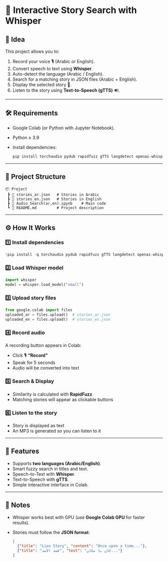 # 📖 Interactive Story Search with Whisper

## 🚀 Idea

This project allows you to:

1. Record your voice 🎙️ (Arabic or English).
2. Convert speech to text using **Whisper**.
3. Auto-detect the language (Arabic / English).
4. Search for a matching story in JSON files (Arabic + English).
5. Display the selected story 📖.
6. Listen to the story using **Text-to-Speech (gTTS)** 🔊.

---

## 🛠️ Requirements

* Google Colab (or Python with Jupyter Notebook).
* Python ≥ 3.9
* Install dependencies:

  ```bash
  pip install torchaudio pydub rapidfuzz gTTS langdetect openai-whisper
  ```

---

## 📂 Project Structure

```
📦 Project
 ┣ 📜 stories_ar.json   # Stories in Arabic
 ┣ 📜 stories_en.json   # Stories in English
 ┣ 📜 Audio_Search(ar,en).ipynb    # Main code
 ┗ 📜 README.md         # Project description
```

---

## ⚙️ How It Works

### 1️⃣ Install dependencies

```python
!pip install -q torchaudio pydub rapidfuzz gTTS langdetect openai-whisper
```

### 2️⃣ Load Whisper model

```python
import whisper
model = whisper.load_model("small")
```

### 3️⃣ Upload story files

```python
from google.colab import files
uploaded_ar = files.upload()  # stories_ar.json
uploaded_en = files.upload()  # stories_en.json
```

### 4️⃣ Record audio

A recording button appears in Colab:

* Click 🎙️ **“Record”**
* Speak for 5 seconds
* Audio will be converted into text

### 5️⃣ Search & Display

* Similarity is calculated with **RapidFuzz**
* Matching stories will appear as clickable buttons

### 6️⃣ Listen to the story

* Story is displayed as text
* An MP3 is generated so you can listen to it

---

## 🎯 Features

* Supports **two languages (Arabic/English)**.
* Smart fuzzy search in titles and text.
* Speech-to-Text with **Whisper**.
* Text-to-Speech with **gTTS**.
* Simple interactive interface in Colab.

---

## 📌 Notes

* Whisper works best with GPU (use **Google Colab GPU** for faster results).
* Stories must follow the **JSON format**:

  ```json
  [
    {"title": "Lion Story", "content": "Once upon a time..."},
    {"title": "قصة الأسد", "text": "كان يا مكان..."}
  ]
  ```

